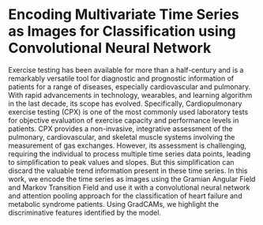 # Encoding Multivariate Time Series as Images for Classification using Convolutional Neural Network

Exercise testing has been available for more than a half-century and is a remarkably versatile tool for diagnostic and prognostic information of patients for a range of diseases, especially cardiovascular and pulmonary. With rapid advancements in technology, wearables, and learning algorithm in the last decade, its scope has evolved.
Specifically, Cardiopulmonary exercise testing (CPX) is one of the most commonly used laboratory tests for objective evaluation of exercise capacity and performance levels in patients. CPX provides a non-invasive, integrative assessment of the pulmonary, cardiovascular, and skeletal muscle systems involving the measurement of gas exchanges. However, its assessment is challenging, requiring the individual to process multiple time series data points, leading to simplification to peak values and slopes. But this simplification can discard the valuable trend information present in these time series. In this work, we encode the time series as images using the Gramian Angular Field and Markov Transition Field and use it with a convolutional neural network and attention pooling approach for the classification of heart failure and metabolic syndrome patients. Using GradCAMs, we highlight the discriminative features identified by the model. 

